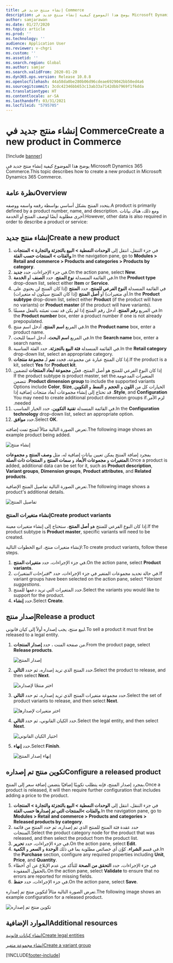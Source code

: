 ```yaml
---
title: إنشاء منتج جديد في Commerce
description: يوضح هذا الموضوع كيفية إنشاء منتج جديد في Microsoft Dynamics 365 Commerce.
author: samjarawan
ms.date: 01/27/2020
ms.topic: article
ms.prod: ''
ms.technology: ''
audience: Application User
ms.reviewer: v-chgri
ms.custom: ''
ms.assetid: ''
ms.search.region: Global
ms.author: samjar
ms.search.validFrom: 2020-01-20
ms.dyn365.ops.version: Release 10.0.8
ms.openlocfilehash: 44a58da0be280b06d96cdeae6929042bb50ed4a6
ms.sourcegitcommit: 3cdc42346bb653c13ab33a7142dbb7969f1f6dda
ms.translationtype: HT
ms.contentlocale: ar-SA
ms.lasthandoff: 03/31/2021
ms.locfileid: "5795705"
---
```

# <a name="create-a-new-product-in-commerce"></a><span data-ttu-id="6a9d5-103">إنشاء منتج جديد في Commerce</span><span class="sxs-lookup"><span data-stu-id="6a9d5-103">Create a new product in Commerce</span></span>


[!include [banner](includes/banner.md)]

<span data-ttu-id="6a9d5-104">يوضح هذا الموضوع كيفية إنشاء منتج جديد في Microsoft Dynamics 365 Commerce.</span><span class="sxs-lookup"><span data-stu-id="6a9d5-104">This topic describes how to create a new product in Microsoft Dynamics 365 Commerce.</span></span>

## <a name="overview"></a><span data-ttu-id="6a9d5-105">نظرة عامة</span><span class="sxs-lookup"><span data-stu-id="6a9d5-105">Overview</span></span>

<span data-ttu-id="6a9d5-106">يتحدد المنتج بشكل أساسي بواسطة رقمه واسمه ووصفه.</span><span class="sxs-lookup"><span data-stu-id="6a9d5-106">A product is primarily defined by a product number, name, and description.</span></span> <span data-ttu-id="6a9d5-107">ومع ذلك، هناك بيانات أخرى مطلوبة أيضًا لوصف المنتج أو الخدمة:</span><span class="sxs-lookup"><span data-stu-id="6a9d5-107">However, other data is also required in order to describe a product or service:</span></span>

## <a name="create-a-new-product"></a><span data-ttu-id="6a9d5-108">إنشاء منتج جديد</span><span class="sxs-lookup"><span data-stu-id="6a9d5-108">Create a new product</span></span>

1. <span data-ttu-id="6a9d5-109">في جزء التنقل، انتقل إلى **الوحدات النمطية \> البيع بالتجزئة والتجارة \> المنتجات والفئات \> المنتجات حسب الفئة**.</span><span class="sxs-lookup"><span data-stu-id="6a9d5-109">In the navigation pane, go to **Modules \> Retail and commerce \> Products and categories \> Products by category**.</span></span>
1. <span data-ttu-id="6a9d5-110">في جزء الإجراءات، حدد **جديد**.</span><span class="sxs-lookup"><span data-stu-id="6a9d5-110">On the action pane, select **New**.</span></span>
1. <span data-ttu-id="6a9d5-111">في القائمة المنسدلة **نوع المنتج**، حدد **الصنف** أو **الخدمة**.</span><span class="sxs-lookup"><span data-stu-id="6a9d5-111">In the **Product type** drop-down list, select either **Item** or **Service**.</span></span>
1. <span data-ttu-id="6a9d5-112">في القائمة المنسدلة **النوع الفرعي للمنتج**، حدد **المنتج** (إذا كان المنتج لن يحتوي على أي متغيرات) أو **أصل المنتج** (إذا كان المنتج سيكون له متغيرات).</span><span class="sxs-lookup"><span data-stu-id="6a9d5-112">In the **Product subtype** drop-down list, select either **Product** (if the product will have no variants) or **Product master** (if the product will have variants).</span></span>
1. <span data-ttu-id="6a9d5-113">في المربع **رقم المنتج**، أدخل رقم المنتج إذا لم يكن قد تمت تعبئته بالفعل مسبقًا.</span><span class="sxs-lookup"><span data-stu-id="6a9d5-113">In the **Product number** box, enter a product number if one is not already prepopulated.</span></span>
1. <span data-ttu-id="6a9d5-114">في المربع **اسم المنتج**، أدخل اسم منتج.</span><span class="sxs-lookup"><span data-stu-id="6a9d5-114">In the **Product name** box, enter a product name.</span></span>
1. <span data-ttu-id="6a9d5-115">في المربع **اسم البحث**، أدخل اسما للبحث.</span><span class="sxs-lookup"><span data-stu-id="6a9d5-115">In the **Search name** box, enter a search name.</span></span>
1. <span data-ttu-id="6a9d5-116">في القائمة المنسدلة **فئة البيع بالتجزئة**، حدد الفئة المناسبة.</span><span class="sxs-lookup"><span data-stu-id="6a9d5-116">In the **Retail category** drop-down list, select an appropriate category.</span></span>
1. <span data-ttu-id="6a9d5-117">إذا كان المنتج عبارة عن مجموعة، فحدد **نعم** لـ **مجموعة منتجات**.</span><span class="sxs-lookup"><span data-stu-id="6a9d5-117">If the product is a kit, select **Yes** for **Product kit**.</span></span>
1. <span data-ttu-id="6a9d5-118">إذا كان النوع الفرعي للمنتج هو أصل المنتج، فعيِّن **‏‫مجموعة أبعاد المنتجات** لتضمين المتغيرات المدعومة.</span><span class="sxs-lookup"><span data-stu-id="6a9d5-118">If the product subtype is product master, set the **Product dimension group** to include the supported variants.</span></span> <span data-ttu-id="6a9d5-119">تتضمن الخيارات كل من **اللون** و **الحجم** و **النمط** و **التكوين**.</span><span class="sxs-lookup"><span data-stu-id="6a9d5-119">Options include **Color**, **Size**, **Style**, and **Configuration**.</span></span> <span data-ttu-id="6a9d5-120">قد تحتاج إلى إنشاء مجموعات أبعاد منتجات إضافية إذا لزم الأمر.</span><span class="sxs-lookup"><span data-stu-id="6a9d5-120">You may need to create additional product dimension groups if needed.</span></span>
1. <span data-ttu-id="6a9d5-121">في القائمة المنسدلة **تقنية التكوين**، حدد الخيار المناسب.</span><span class="sxs-lookup"><span data-stu-id="6a9d5-121">In the **Configuration technology** drop-down list, select an appropriate option.</span></span>
1. <span data-ttu-id="6a9d5-122">حدد **موافق**.</span><span class="sxs-lookup"><span data-stu-id="6a9d5-122">Select **OK**.</span></span>

<span data-ttu-id="6a9d5-123">تعرض الصورة التالية مثالاً لمنتج تمت إضافته.</span><span class="sxs-lookup"><span data-stu-id="6a9d5-123">The following image shows an example product being added.</span></span>

![إنشاء منتج](media/create-new-product.png)

<span data-ttu-id="6a9d5-125">بمجرد إضافة المنتج يمكن تعيين بيانات إضافية له، مثل **وصف المنتج** و **مجموعات المتغيرات** و **مجموعات الأبعاد** و **سمات المنتج** و **المنتجات ذات الصلة**.</span><span class="sxs-lookup"><span data-stu-id="6a9d5-125">Once a product is added, additional data can be set for it, such as **Product description**, **Variant groups**, **Dimension groups**, **Product attributes**, and **Related products**.</span></span>

<span data-ttu-id="6a9d5-126">تعرض الصورة التالية تفاصيل المنتج الإضافية.</span><span class="sxs-lookup"><span data-stu-id="6a9d5-126">The following image shows a product's additional details.</span></span>

![تفاصيل المنتج](media/create-new-product-2.png)

### <a name="create-product-variants"></a><span data-ttu-id="6a9d5-128">إنشاء متغيرات المنتج</span><span class="sxs-lookup"><span data-stu-id="6a9d5-128">Create product variants</span></span>

<span data-ttu-id="6a9d5-129">إذا كان النوع الفرعي للمنتج هو **أصل المنتج**، ستحتاج إلى إنشاء متغيرات معينة.</span><span class="sxs-lookup"><span data-stu-id="6a9d5-129">If the product subtype is **Product master**, specific variants will need to be created.</span></span> 

<span data-ttu-id="6a9d5-130">لإنشاء متغيرات منتج، اتبع الخطوات التالية:</span><span class="sxs-lookup"><span data-stu-id="6a9d5-130">To create product variants, follow these steps.</span></span>

1. <span data-ttu-id="6a9d5-131">في جزء الإجراءات، حدد **متغيرات المنتج**.</span><span class="sxs-lookup"><span data-stu-id="6a9d5-131">On the action pane, select **Product variants**.</span></span>
1. <span data-ttu-id="6a9d5-132">في حالة تحديد مجموعات المتغير في جزء الإجراءات، حدد \**‏‫اقتراحات المتغيرات‬*.</span><span class="sxs-lookup"><span data-stu-id="6a9d5-132">If variant groups have been selected on the action pane, select \**Variant suggestions*.</span></span>
1. <span data-ttu-id="6a9d5-133">حدد المتغيرات التي تريد دعمها للمنتج.</span><span class="sxs-lookup"><span data-stu-id="6a9d5-133">Select the variants you would like to support for the product.</span></span>
1. <span data-ttu-id="6a9d5-134">حدد **إنشاء**.</span><span class="sxs-lookup"><span data-stu-id="6a9d5-134">Select **Create**.</span></span>

## <a name="release-a-product"></a><span data-ttu-id="6a9d5-135">إصدار منتج</span><span class="sxs-lookup"><span data-stu-id="6a9d5-135">Release a product</span></span>

<span data-ttu-id="6a9d5-136">لبيع منتج، يجب إصداره أولاً إلى كيان قانوني.</span><span class="sxs-lookup"><span data-stu-id="6a9d5-136">To sell a product it must first be released to a legal entity.</span></span>

1. <span data-ttu-id="6a9d5-137">من صفحة المنت ، حدد **إصدار المنتجات**.</span><span class="sxs-lookup"><span data-stu-id="6a9d5-137">From the product page, select **Release products**.</span></span>

    ![إصدار المنتج](media/create-new-product-3.png)

1. <span data-ttu-id="6a9d5-139">حدد المنتج الذي تريد إصداره، ثم حدد **التالي**.</span><span class="sxs-lookup"><span data-stu-id="6a9d5-139">Select the product to release, and then select **Next**.</span></span>

    ![اختر منتجًا لإصداره](media/create-new-product-4.png)

1. <span data-ttu-id="6a9d5-141">حدد مجموعة متغيرات المنتج الذي تريد إصداره، ثم حدد **التالي**.</span><span class="sxs-lookup"><span data-stu-id="6a9d5-141">Select the set of product variants to release, and then select **Next**.</span></span>

    ![اختر متغيرات لإصدارها](media/create-new-product-5.png)

1. <span data-ttu-id="6a9d5-143">حدد الكيان القانوني، ثم حدد **التالي**.</span><span class="sxs-lookup"><span data-stu-id="6a9d5-143">Select the legal entity, and then select **Next**.</span></span>

    ![اختيار الكيان القانوني](media/create-new-product-6.png)

1. <span data-ttu-id="6a9d5-145">حدد **إنهاء**.</span><span class="sxs-lookup"><span data-stu-id="6a9d5-145">Select **Finish**.</span></span>

    ![إنهاء إصدار المنتج](media/create-new-product-7.png)

## <a name="configure-a-released-product"></a><span data-ttu-id="6a9d5-147">تكوين منتج تم إصداره</span><span class="sxs-lookup"><span data-stu-id="6a9d5-147">Configure a released product</span></span>

<span data-ttu-id="6a9d5-148">بمجرد إصدار المنتج، فإنه يتطلب تكوينًا إضافيًا يتضمن إضافة سعر إلى المنتج.</span><span class="sxs-lookup"><span data-stu-id="6a9d5-148">Once a product is released, it will then require further configuration that includes adding a price to the product.</span></span>

1. <span data-ttu-id="6a9d5-149">في جزء التنقل، انتقل إلى **الوحدات النمطية \> البيع بالتجزئة والتجارة \> المنتجات والفئات \>المنتجات التي تم إصدارها حسب الفئة**.</span><span class="sxs-lookup"><span data-stu-id="6a9d5-149">In the navigation pane, go to **Modules \> Retail and commerce \> Products and categories \> Released products by category**.</span></span>
1. <span data-ttu-id="6a9d5-150">حدد عقدة فئة المنتج للمنتج الذي تم إصداره، ثم حدد المنتج من قائمة المنتجات.</span><span class="sxs-lookup"><span data-stu-id="6a9d5-150">Select the product category node for the product that was released, and then select the product from the product list.</span></span>
1. <span data-ttu-id="6a9d5-151">في جزء الإجراءات، حدد **تحرير**.</span><span class="sxs-lookup"><span data-stu-id="6a9d5-151">On the action pane, select **Edit**.</span></span>
1. <span data-ttu-id="6a9d5-152">في قسم **الشراء**، كوِّن أي خصائص مطلوبة بما في ذلك **الوحدة** و **السعر** و **الكمية**.</span><span class="sxs-lookup"><span data-stu-id="6a9d5-152">In the **Purchase** section, configure any required properties including **Unit**, **Price**,  and **Quantity**.</span></span>
1. <span data-ttu-id="6a9d5-153">في جزء الإجراءات، حدد **التحقق من الصحة** للتأكد من عدم الإبلاغ عن أي أخطاء بالحقول المفقودة.</span><span class="sxs-lookup"><span data-stu-id="6a9d5-153">On the action pane, select **Validate** to ensure that no errors are reported for missing fields.</span></span>
1. <span data-ttu-id="6a9d5-154">في جزء الإجراءات، حدد **حفظ**.</span><span class="sxs-lookup"><span data-stu-id="6a9d5-154">On the action pane, select **Save**.</span></span>

<span data-ttu-id="6a9d5-155">تعرض الصورة التالية مثالاً لتكوين منتج تم إصداره.</span><span class="sxs-lookup"><span data-stu-id="6a9d5-155">The following image shows an example configuration for a released product.</span></span>

![تكوين منتج تم إصداره](media/create-new-product-8.png)

## <a name="additional-resources"></a><span data-ttu-id="6a9d5-157">الموارد الإضافية</span><span class="sxs-lookup"><span data-stu-id="6a9d5-157">Additional resources</span></span>

[<span data-ttu-id="6a9d5-158">إنشاء كيانات قانونية</span><span class="sxs-lookup"><span data-stu-id="6a9d5-158">Create legal entities</span></span>](channels-legal-entities.md)

[<span data-ttu-id="6a9d5-159">إنشاء مجموعة متغير</span><span class="sxs-lookup"><span data-stu-id="6a9d5-159">Create a variant group</span></span>](create-variant-group.md) 


[!INCLUDE[footer-include](../includes/footer-banner.md)]